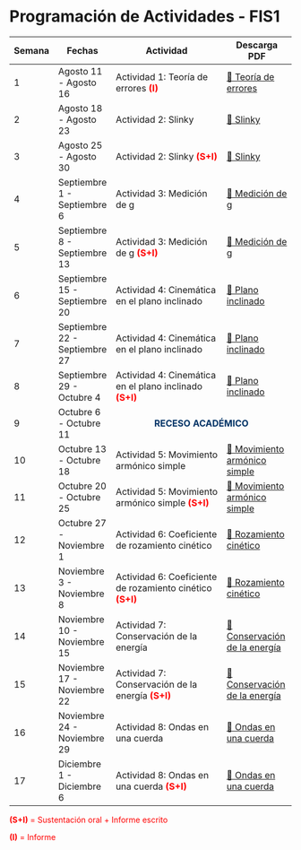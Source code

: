 <h1>Programación de Actividades - FIS1</h1>

<table>
  <thead>
    <tr>
      <th style="width: 7%;">Semana</th>
      <th style="width: 20%;">Fechas</th>
      <th style="width: 48%;">Actividad</th>
      <th style="width: 25%;">Descarga PDF</th>
    </tr>
  </thead>
  <tbody>
    <tr>
      <td>1</td>
      <td>Agosto 11 - Agosto 16</td>
      <td>Actividad 1: Teoría de errores <span style="color:red; font-weight:bold;">(I)</span></td>
      <td><a href="ErrorTheory.pdf">📎 Teoría de errores</a></td>
    </tr>
    <tr>
      <td>2</td>
      <td>Agosto 18 - Agosto 23</td>
      <td>Actividad 2: Slinky</td>
      <td><a href="Slinky.pdf">📎 Slinky</a></td>
    </tr>
    <tr>
      <td>3</td>
      <td>Agosto 25 - Agosto 30</td>
      <td>Actividad 2: Slinky <span style="color:red; font-weight:bold;">(S+I)</span></td>
      <td><a href="Slinky.pdf">📎 Slinky</a></td>
    </tr>
    <tr>
      <td>4</td>
      <td>Septiembre 1 - Septiembre 6</td>
      <td>Actividad 3: Medición de g</td>
      <td><a href="Measuring_g.pdf">📎 Medición de g</a></td>
    </tr>
    <tr>
      <td>5</td>
      <td>Septiembre 8 - Septiembre 13</td>
      <td>Actividad 3: Medición de g <span style="color:red; font-weight:bold;">(S+I)</span></td>
      <td><a href="Measuring_g.pdf">📎 Medición de g</a></td>
    </tr>
    <tr>
      <td>6</td>
      <td>Septiembre 15 - Septiembre 20</td>
      <td>Actividad 4: Cinemática en el plano inclinado</td>
      <td><a href="Kinematica_Inclined.pdf">📎 Plano inclinado</a></td>
    </tr>
    <tr>
      <td>7</td>
      <td>Septiembre 22 - Septiembre 27</td>
      <td>Actividad 4: Cinemática en el plano inclinado</td>
      <td><a href="Kinematica_Inclined.pdf">📎 Plano inclinado</a></td>
    </tr>
    <tr>
      <td>8</td>
      <td>Septiembre 29 - Octubre 4</td>
      <td>Actividad 4: Cinemática en el plano inclinado <span style="color:red; font-weight:bold;">(S+I)</span></td>
      <td><a href="Kinematica_Inclined.pdf">📎 Plano inclinado</a></td>
    </tr>
    <tr>
      <td>9</td>
      <td>Octubre 6 - Octubre 11</td>
      <td colspan="2" style="text-align: center; color: #003366; font-weight: bold;">
        RECESO ACADÉMICO
      </td>
    </tr>
    <tr>
      <td>10</td>
      <td>Octubre 13 - Octubre 18</td>
      <td>Actividad 5: Movimiento armónico simple</td>
      <td><a href="IntroMAS.pdf">📎 Movimiento armónico simple</a></td>
    </tr>
    <tr>
      <td>11</td>
      <td>Octubre 20 - Octubre 25</td>
      <td>Actividad 5: Movimiento armónico simple <span style="color:red; font-weight:bold;">(S+I)</span></td>
      <td><a href="IntroMAS.pdf">📎 Movimiento armónico simple</a></td>
    </tr>
    <tr>
      <td>12</td>
      <td>Octubre 27 - Noviembre 1</td>
      <td>Actividad 6: Coeficiente de rozamiento cinético</td>
      <td><a href="FrictionKineticCoefficient.pdf">📎 Rozamiento cinético</a></td>
    </tr>
    <tr>
      <td>13</td>
      <td>Noviembre 3 - Noviembre 8</td>
      <td>Actividad 6: Coeficiente de rozamiento cinético <span style="color:red; font-weight:bold;">(S+I)</span></td>
      <td><a href="FrictionKineticCoefficient.pdf">📎 Rozamiento cinético</a></td>
    </tr>
    <tr>
      <td>14</td>
      <td>Noviembre 10 - Noviembre 15</td>
      <td>Actividad 7: Conservación de la energía</td>
      <td><a href="EnergyConservation.pdf">📎 Conservación de la energía</a></td>
    </tr>
    <tr>
      <td>15</td>
      <td>Noviembre 17 - Noviembre 22</td>
      <td>Actividad 7: Conservación de la energía <span style="color:red; font-weight:bold;">(S+I)</span></td>
      <td><a href="EnergyConservation.pdf">📎 Conservación de la energía</a></td>
    </tr>
    <tr>
      <td>16</td>
      <td>Noviembre 24 - Noviembre 29</td>
      <td>Actividad 8: Ondas en una cuerda</td>
      <td><a href="StringWavesSimulation.pdf">📎 Ondas en una cuerda</a></td>
    </tr>
    <tr>
      <td>17</td>
      <td>Diciembre 1 - Diciembre 6</td>
      <td>Actividad 8: Ondas en una cuerda <span style="color:red; font-weight:bold;">(S+I)</span></td>
      <td><a href="StringWavesSimulation.pdf">📎 Ondas en una cuerda</a></td>
    </tr>
  </tbody>
</table>

<p style="color:red;"><strong>(S+I)</strong> = Sustentación oral + Informe escrito</p>
<p style="color:red;"><strong>(I)</strong> = Informe</p>
